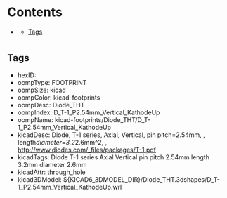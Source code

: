



Contents
========

* [](#)
	* [Tags](#tags)

# 

## Tags

- hexID: 
- oompType: FOOTPRINT
- oompSize: kicad
- oompColor: kicad-footprints
- oompDesc: Diode_THT
- oompIndex: D_T-1_P2.54mm_Vertical_KathodeUp
- oompName: kicad-footprints/Diode_THT/D_T-1_P2.54mm_Vertical_KathodeUp
- kicadDesc: Diode, T-1 series, Axial, Vertical, pin pitch=2.54mm, , length*diameter=3.2*2.6mm^2, , http://www.diodes.com/_files/packages/T-1.pdf
- kicadTags: Diode T-1 series Axial Vertical pin pitch 2.54mm  length 3.2mm diameter 2.6mm
- kicadAttr: through_hole
- kicad3DModel: ${KICAD6_3DMODEL_DIR}/Diode_THT.3dshapes/D_T-1_P2.54mm_Vertical_KathodeUp.wrl
